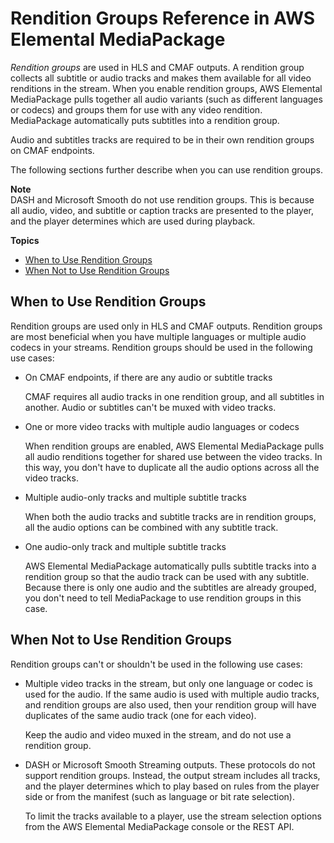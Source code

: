 # Rendition Groups Reference in AWS Elemental MediaPackage<a name="rendition-groups"></a>

*Rendition groups* are used in HLS and CMAF outputs\. A rendition group collects all subtitle or audio tracks and makes them available for all video renditions in the stream\. When you enable rendition groups, AWS Elemental MediaPackage pulls together all audio variants \(such as different languages or codecs\) and groups them for use with any video rendition\. MediaPackage automatically puts subtitles into a rendition group\. 

Audio and subtitles tracks are required to be in their own rendition groups on CMAF endpoints\.

The following sections further describe when you can use rendition groups\.

**Note**  
DASH and Microsoft Smooth do not use rendition groups\. This is because all audio, video, and subtitle or caption tracks are presented to the player, and the player determines which are used during playback\.

**Topics**
+ [When to Use Rendition Groups](#when-use-rend-group)
+ [When Not to Use Rendition Groups](#when-not-use-rend-group)

## When to Use Rendition Groups<a name="when-use-rend-group"></a>

Rendition groups are used only in HLS and CMAF outputs\. Rendition groups are most beneficial when you have multiple languages or multiple audio codecs in your streams\. Rendition groups should be used in the following use cases:
+ On CMAF endpoints, if there are any audio or subtitle tracks

  CMAF requires all audio tracks in one rendition group, and all subtitles in another\. Audio or subtitles can't be muxed with video tracks\.
+ One or more video tracks with multiple audio languages or codecs 

  When rendition groups are enabled, AWS Elemental MediaPackage pulls all audio renditions together for shared use between the video tracks\. In this way, you don't have to duplicate all the audio options across all the video tracks\.
+ Multiple audio\-only tracks and multiple subtitle tracks

  When both the audio tracks and subtitle tracks are in rendition groups, all the audio options can be combined with any subtitle track\.
+ One audio\-only track and multiple subtitle tracks

  AWS Elemental MediaPackage automatically pulls subtitle tracks into a rendition group so that the audio track can be used with any subtitle\. Because there is only one audio and the subtitles are already grouped, you don't need to tell MediaPackage to use rendition groups in this case\.

## When Not to Use Rendition Groups<a name="when-not-use-rend-group"></a>

Rendition groups can't or shouldn't be used in the following use cases:
+ Multiple video tracks in the stream, but only one language or codec is used for the audio\. If the same audio is used with multiple audio tracks, and rendition groups are also used, then your rendition group will have duplicates of the same audio track \(one for each video\)\. 

  Keep the audio and video muxed in the stream, and do not use a rendition group\.
+ DASH or Microsoft Smooth Streaming outputs\. These protocols do not support rendition groups\. Instead, the output stream includes all tracks, and the player determines which to play based on rules from the player side or from the manifest \(such as language or bit rate selection\)\. 

  To limit the tracks available to a player, use the stream selection options from the AWS Elemental MediaPackage console or the REST API\.